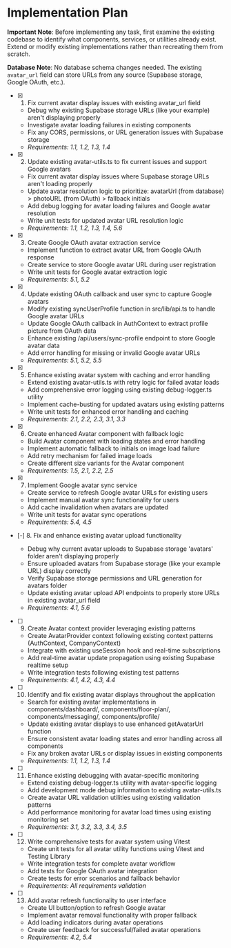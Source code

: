 # Implementation Plan

**Important Note**: Before implementing any task, first examine the existing codebase to identify what components, services, or utilities already exist. Extend or modify existing implementations rather than recreating them from scratch.

**Database Note**: No database schema changes needed. The existing `avatar_url` field can store URLs from any source (Supabase storage, Google OAuth, etc.).

- [x] 1. Fix current avatar display issues with existing avatar_url field
  - Debug why existing Supabase storage URLs (like your example) aren't displaying properly
  - Investigate avatar loading failures in existing components
  - Fix any CORS, permissions, or URL generation issues with Supabase storage
  - _Requirements: 1.1, 1.2, 1.3, 1.4_

- [x] 2. Update existing avatar-utils.ts to fix current issues and support Google avatars







  - Fix current avatar display issues where Supabase storage URLs aren't loading properly
  - Update avatar resolution logic to prioritize: avatarUrl (from database) > photoURL (from OAuth) > fallback initials
  - Add debug logging for avatar loading failures and Google avatar resolution
  - Write unit tests for updated avatar URL resolution logic
  - _Requirements: 1.1, 1.2, 1.3, 1.4, 5.6_

- [x] 3. Create Google OAuth avatar extraction service





  - Implement function to extract avatar URL from Google OAuth response
  - Create service to store Google avatar URL during user registration
  - Write unit tests for Google avatar extraction logic
  - _Requirements: 5.1, 5.2_

- [x] 4. Update existing OAuth callback and user sync to capture Google avatars





  - Modify existing syncUserProfile function in src/lib/api.ts to handle Google avatar URLs
  - Update Google OAuth callback in AuthContext to extract profile picture from OAuth data
  - Enhance existing /api/users/sync-profile endpoint to store Google avatar data
  - Add error handling for missing or invalid Google avatar URLs
  - _Requirements: 5.1, 5.2, 5.5_

- [x] 5. Enhance existing avatar system with caching and error handling





  - Extend existing avatar-utils.ts with retry logic for failed avatar loads
  - Add comprehensive error logging using existing debug-logger.ts utility
  - Implement cache-busting for updated avatars using existing patterns
  - Write unit tests for enhanced error handling and caching
  - _Requirements: 2.1, 2.2, 2.3, 3.1, 3.3_

- [x] 6. Create enhanced Avatar component with fallback logic




  - Build Avatar component with loading states and error handling
  - Implement automatic fallback to initials on image load failure
  - Add retry mechanism for failed image loads
  - Create different size variants for the Avatar component
  - _Requirements: 1.5, 2.1, 2.2, 2.5_

- [x] 7. Implement Google avatar sync service






  - Create service to refresh Google avatar URLs for existing users
  - Implement manual avatar sync functionality for users
  - Add cache invalidation when avatars are updated
  - Write unit tests for avatar sync operations
  - _Requirements: 5.4, 4.5_

- [-] 8. Fix and enhance existing avatar upload functionality






  - Debug why current avatar uploads to Supabase storage 'avatars' folder aren't displaying properly
  - Ensure uploaded avatars from Supabase storage (like your example URL) display correctly
  - Verify Supabase storage permissions and URL generation for avatars folder
  - Update existing avatar upload API endpoints to properly store URLs in existing avatar_url field
  - _Requirements: 4.1, 5.6_

- [ ] 9. Create Avatar context provider leveraging existing patterns
  - Create AvatarProvider context following existing context patterns (AuthContext, CompanyContext)
  - Integrate with existing useSession hook and real-time subscriptions
  - Add real-time avatar update propagation using existing Supabase realtime setup
  - Write integration tests following existing test patterns
  - _Requirements: 4.1, 4.2, 4.3, 4.4_

- [ ] 10. Identify and fix existing avatar displays throughout the application
  - Search for existing avatar implementations in components/dashboard/, components/floor-plan/, components/messaging/, components/profile/
  - Update existing avatar displays to use enhanced getAvatarUrl function
  - Ensure consistent avatar loading states and error handling across all components
  - Fix any broken avatar URLs or display issues in existing components
  - _Requirements: 1.1, 1.2, 1.3, 1.4_

- [ ] 11. Enhance existing debugging with avatar-specific monitoring
  - Extend existing debug-logger.ts utility with avatar-specific logging
  - Add development mode debug information to existing avatar-utils.ts
  - Create avatar URL validation utilities using existing validation patterns
  - Add performance monitoring for avatar load times using existing monitoring set
  - _Requirements: 3.1, 3.2, 3.3, 3.4, 3.5_

- [ ] 12. Write comprehensive tests for avatar system using Vitest
  - Create unit tests for all avatar utility functions using Vitest and Testing Library
  - Write integration tests for complete avatar workflow
  - Add tests for Google OAuth avatar integration
  - Create tests for error scenarios and fallback behavior
  - _Requirements: All requirements validation_

- [ ] 13. Add avatar refresh functionality to user interface
  - Create UI button/option to refresh Google avatar
  - Implement avatar removal functionality with proper fallback
  - Add loading indicators during avatar operations
  - Create user feedback for successful/failed avatar operations
  - _Requirements: 4.2, 5.4_